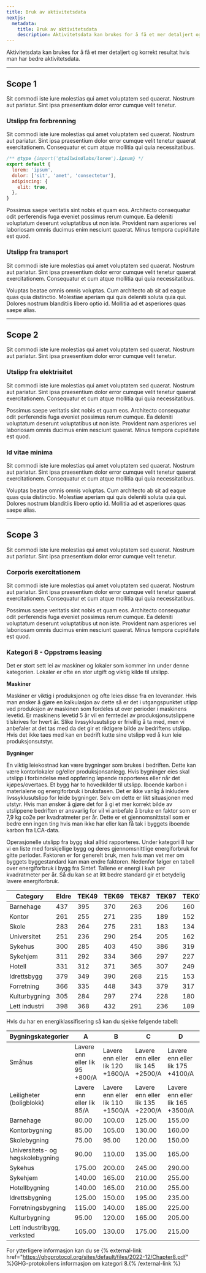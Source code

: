 ```yaml
---
title: Bruk av aktivitetsdata
nextjs:
  metadata:
    title: Bruk av aktivitetsdata
    description: Aktivitetsdata kan brukes for å få et mer detaljert og korrekt resultat hvis man har bedre aktivitetsdata..
---
```


Aktivitetsdata kan brukes for å få et mer detaljert og korrekt resultat hvis man har bedre aktivitetsdata.

---

## Scope 1

Sit commodi iste iure molestias qui amet voluptatem sed quaerat. Nostrum aut pariatur. Sint ipsa praesentium dolor error cumque velit tenetur.

### Utslipp fra forbrenning

Sit commodi iste iure molestias qui amet voluptatem sed quaerat. Nostrum aut pariatur. Sint ipsa praesentium dolor error cumque velit tenetur quaerat exercitationem. Consequatur et cum atque mollitia qui quia necessitatibus.

```js
/** @type {import('@tailwindlabs/lorem').ipsum} */
export default {
  lorem: 'ipsum',
  dolor: ['sit', 'amet', 'consectetur'],
  adipiscing: {
    elit: true,
  },
}
```

Possimus saepe veritatis sint nobis et quam eos. Architecto consequatur odit perferendis fuga eveniet possimus rerum cumque. Ea deleniti voluptatum deserunt voluptatibus ut non iste. Provident nam asperiores vel laboriosam omnis ducimus enim nesciunt quaerat. Minus tempora cupiditate est quod.

### Utslipp fra transport

Sit commodi iste iure molestias qui amet voluptatem sed quaerat. Nostrum aut pariatur. Sint ipsa praesentium dolor error cumque velit tenetur quaerat exercitationem. Consequatur et cum atque mollitia qui quia necessitatibus.

Voluptas beatae omnis omnis voluptas. Cum architecto ab sit ad eaque quas quia distinctio. Molestiae aperiam qui quis deleniti soluta quia qui. Dolores nostrum blanditiis libero optio id. Mollitia ad et asperiores quas saepe alias.

---

## Scope 2

Sit commodi iste iure molestias qui amet voluptatem sed quaerat. Nostrum aut pariatur. Sint ipsa praesentium dolor error cumque velit tenetur.

### Utslipp fra elektrisitet

Sit commodi iste iure molestias qui amet voluptatem sed quaerat. Nostrum aut pariatur. Sint ipsa praesentium dolor error cumque velit tenetur quaerat exercitationem. Consequatur et cum atque mollitia qui quia necessitatibus.

Possimus saepe veritatis sint nobis et quam eos. Architecto consequatur odit perferendis fuga eveniet possimus rerum cumque. Ea deleniti voluptatum deserunt voluptatibus ut non iste. Provident nam asperiores vel laboriosam omnis ducimus enim nesciunt quaerat. Minus tempora cupiditate est quod.

### Id vitae minima

Sit commodi iste iure molestias qui amet voluptatem sed quaerat. Nostrum aut pariatur. Sint ipsa praesentium dolor error cumque velit tenetur quaerat exercitationem. Consequatur et cum atque mollitia qui quia necessitatibus.

Voluptas beatae omnis omnis voluptas. Cum architecto ab sit ad eaque quas quia distinctio. Molestiae aperiam qui quis deleniti soluta quia qui. Dolores nostrum blanditiis libero optio id. Mollitia ad et asperiores quas saepe alias.

---

## Scope 3

Sit commodi iste iure molestias qui amet voluptatem sed quaerat. Nostrum aut pariatur. Sint ipsa praesentium dolor error cumque velit tenetur.

### Corporis exercitationem

Sit commodi iste iure molestias qui amet voluptatem sed quaerat. Nostrum aut pariatur. Sint ipsa praesentium dolor error cumque velit tenetur quaerat exercitationem. Consequatur et cum atque mollitia qui quia necessitatibus.

Possimus saepe veritatis sint nobis et quam eos. Architecto consequatur odit perferendis fuga eveniet possimus rerum cumque. Ea deleniti voluptatum deserunt voluptatibus ut non iste. Provident nam asperiores vel laboriosam omnis ducimus enim nesciunt quaerat. Minus tempora cupiditate est quod.

### Kategori 8 - Oppstrøms leasing

Det er stort sett lei av maskiner og lokaler som kommer inn under denne kategorien. Lokaler er ofte en stor utgift og viktig kilde til utslipp.

**Maskiner**

Maskiner er viktig i produksjonen og ofte leies disse fra en leverandør. Hvis man ønsker å gjøre en kalkulasjon av dette så er det i utgangspunktet utlipp ved produksjon av maskinen som fordeles ut over perioder i maskinens levetid. Er maskinens levetid 5 år vil en femtedel av produksjonsutslippene tilskrives for hvert år. Slike livssyklusutslipp er frivillig å ta med, men vi anbefaler at det tas med da det gir et riktigere bilde av bedriftens utslipp. Hvis det ikke taes med kan en bedrift kutte sine utslipp ved å kun leie produksjonsutstyr.

**Bygninger**

En viktig leiekostnad kan være bygninger som brukes i bedriften. Dette kan være kontorlokaler og/eller produksjonsanlegg. Hvis bygninger eies skal utslipp i forbindelse med oppføring løpende rapporteres eller når det kjøpes/overtaes. Et bygg har to hovedkilder til utslipp. Iboende karbon i materialene og energiforbruk i bruksfasen. Det er ikke vanlig å inkludere livssyklusutslipp for leide bygninger. Selv om dette er likt situasjonen med utstyr. Hvis man ønsker å gjøre det for å gi et mer korrekt bilde av utslippene bedriften er ansvarlig for vil vi anbefale å bruke en faktor som er 7,9 kg co2e per kvadratmeter per år. Dette er et gjennomsnittstall som er bedre enn ingen ting hvis man ikke har eller kan få tak i byggets iboende karbon fra LCA-data.

Operasjonelle utslipp fra bygg skal alltid rapporteres. Under kategori 8 har vi en liste med forskjellige bygg og deres gjennomsnittlige energiforbruk for gitte perioder. Faktoren er for generelt bruk, men hvis man vet mer om byggets byggestandard kan man endre faktoren. Nedenfor følger en tabell over energiforbruk i bygg fra Sintef. Tallene er energi i kwh per kvadratmeter per år. Så du kan se at litt bedre standard gir et betydelig lavere energiforbruk.

| Category      | Eldre | TEK49 | TEK69 | TEK87 | TEK97 | TEK07 | TEK10 | TEK17 |
| ------------- | ----- | ----- | ----- | ----- | ----- | ----- | ----- | ----- |
| Barnehage     | 437   | 395   | 370   | 263   | 206   | 160   | 131   | 131   |
| Kontor        | 261   | 255   | 271   | 235   | 189   | 152   | 120   | 115   |
| Skole         | 283   | 264   | 275   | 231   | 183   | 134   | 102   | 102   |
| Universitet   | 251   | 236   | 290   | 254   | 205   | 162   | 125   | 125   |
| Sykehus       | 300   | 285   | 403   | 450   | 386   | 319   | 240   | 225   |
| Sykehjem      | 311   | 292   | 334   | 366   | 297   | 227   | 169   | 169   |
| Hotell        | 331   | 312   | 371   | 365   | 307   | 249   | 196   | 190   |
| Idrettsbygg   | 379   | 349   | 390   | 268   | 215   | 153   | 125   | 125   |
| Forretning    | 366   | 335   | 448   | 343   | 379   | 317   | 246   | 180   |
| Kulturbygning | 305   | 284   | 297   | 274   | 228   | 180   | 145   | 140   |
| Lett industri | 398   | 368   | 432   | 291   | 236   | 189   | 158   | 140   |

Hvis du har en energiklassifisering så kan du sjekke følgende tabell:

| Bygningskategorier               | A                              | B                                | C                                | D                                | E                                | F                                | G   |
| -------------------------------- | ------------------------------ | -------------------------------- | -------------------------------- | -------------------------------- | -------------------------------- | -------------------------------- | --- |
| Småhus                           | Lavere enn eller lik 95 +800/A | Lavere enn eller lik 120 +1600/A | Lavere enn eller lik 145 +2500/A | Lavere enn eller lik 175 +4100/A | Lavere enn eller lik 205 +5800/A | Lavere enn eller lik 240 +8000/A | >F  |
| Leiligheter (boligblokk)         | Lavere enn eller lik 85/A      | Lavere enn eller lik 110 +1500/A | Lavere enn eller lik 135 +2200/A | Lavere enn eller lik 165 +3500/A | Lavere enn eller lik 195 +4900/A | Lavere enn eller lik 230 +7000/A | >F  |
| Barnehage                        | 80.00                          | 100.00                           | 125.00                           | 155.00                           | 185.00                           | 220.00                           | >F  |
| Kontorbygning                    | 85.00                          | 105.00                           | 130.00                           | 160.00                           | 190.00                           | 225.00                           | >F  |
| Skolebygning                     | 75.00                          | 95.00                            | 120.00                           | 150.00                           | 180.00                           | 215.00                           | >F  |
| Universitets- og høgskolebygning | 90.00                          | 110.00                           | 135.00                           | 165.00                           | 195.00                           | 230.00                           | >F  |
| Sykehus                          | 175.00                         | 200.00                           | 245.00                           | 290.00                           | 330.00                           | 380.00                           | >F  |
| Sykehjem                         | 140.00                         | 165.00                           | 210.00                           | 255.00                           | 295.00                           | 345.00                           | >F  |
| Hotellbygning                    | 140.00                         | 165.00                           | 210.00                           | 255.00                           | 295.00                           | 345.00                           | >F  |
| Idrettsbygning                   | 125.00                         | 150.00                           | 195.00                           | 235.00                           | 275.00                           | 320.00                           | >F  |
| Forretningsbygning               | 115.00                         | 140.00                           | 185.00                           | 225.00                           | 265.00                           | 305.00                           | >F  |
| Kulturbygning                    | 95.00                          | 120.00                           | 165.00                           | 205.00                           | 245.00                           | 285.00                           | >F  |
| Lett industribygg, verksted      | 105.00                         | 130.00                           | 175.00                           | 215.00                           | 255.00                           | 300.00                           | >F  |

For ytterligere informasjon kan du se {% external-link href="https://ghgprotocol.org/sites/default/files/2022-12/Chapter8.pdf" %}GHG-protokollens informasjon om kategori 8.{% /external-link %}
